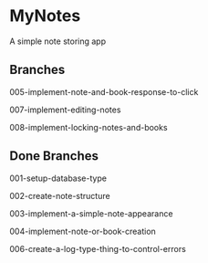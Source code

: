 # MyNotes
A simple note storing app

## Branches

005-implement-note-and-book-response-to-click

007-implement-editing-notes

008-implement-locking-notes-and-books

## Done Branches

001-setup-database-type

002-create-note-structure

003-implement-a-simple-note-appearance

004-implement-note-or-book-creation

006-create-a-log-type-thing-to-control-errors
